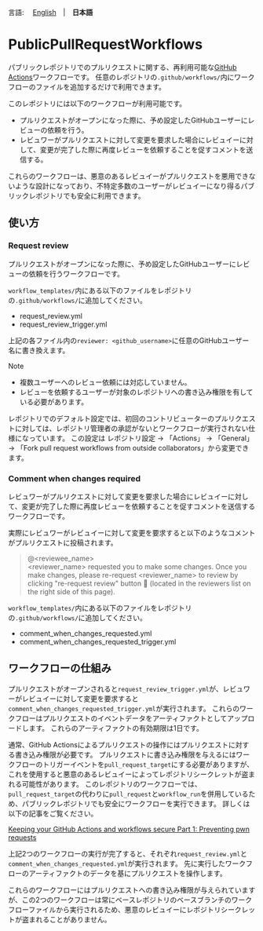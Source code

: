 言語: 　[English](./README.md)　|　**日本語**

# PublicPullRequestWorkflows
パブリックレポジトリでのプルリクエストに関する、再利用可能な[GitHub Actions](https://github.co.jp/features/actions)ワークフローです。
任意のレポジトリの`.github/workflows/`内にワークフローのファイルを追加するだけで利用できます。

このレポジトリには以下のワークフローが利用可能です。

- プルリクエストがオープンになった際に、予め設定したGitHubユーザーにレビューの依頼を行う。
- レビュワーがプルリクエストに対して変更を要求した場合にレビュイーに対して、変更が完了した際に再度レビューを依頼することを促すコメントを送信する。

これらのワークフローは、悪意のあるレビュイーがプルリクエストを悪用できないような設計になっており、不特定多数のユーザーがレビュイーになり得るパブリックレポジトリでも安全に利用できます。

## 使い方
### Request review
プルリクエストがオープンになった際に、予め設定したGitHubユーザーにレビューの依頼を行うワークフローです。

`workflow_templates/`内にある以下のファイルをレポジトリの`.github/workflows/`に追加してください。

- request_review.yml
- request_review_trigger.yml

上記の各ファイル内の`reviewer: <github_username>`に任意のGitHubユーザー名に書き換えます。

> [!NOTE]
> - 複数ユーザーへのレビュー依頼には対応していません。
> - レビューを依頼するユーザーが対象のレポジトリへの書き込み権限を有している必要があります。

レポジトリでのデフォルト設定では、初回のコントリビューターのプルリクエストに対しては、レポジトリ管理者の承認がないとワークフローが実行されない仕様になっています。
この設定は レポジトリ設定 → 「Actions」 → 「General」 → 「Fork pull request workflows from outside collaborators」から変更できます。

### Comment when changes required
レビュワーがプルリクエストに対して変更を要求した場合にレビュイーに対して、変更が完了した際に再度レビューを依頼することを促すコメントを送信するワークフローです。

実際にレビュワーがレビュイーに対して変更を要求すると以下のようなコメントがプルリクエストに投稿されます。

> @<reviewee_name><br>
> <reviewer_name> requested you to make some changes.
> Once you make changes, please re-request <reviewer_name> to review by clicking "re-request review" button 🔄 (located in the reviewers list on the right side of this page).

`workflow_templates/`内にある以下のファイルをレポジトリの`.github/workflows/`に追加してください。

- comment_when_changes_requested.yml
- comment_when_changes_requested_trigger.yml

## ワークフローの仕組み
プルリクエストがオープンされると`request_review_trigger.yml`が、レビュワーがレビュイーに対して変更を要求すると`comment_when_changes_requested_trigger.yml`が実行されます。
これらのワークフローはプルリクエストのイベントデータをアーティファクトとしてアップロードします。
これらのアーティファクトの有効期限は1日です。

通常、GitHub Actionsによるプルリクエストの操作にはプルリクエストに対する書き込み権限が必要です。
プルリクエストに書き込み権限を与えるにはワークフローのトリガーイベントを`pull_request_target`にする必要がありますが、これを使用すると悪意のあるレビュイーによってレポジトリシークレットが盗まれる可能性があります。
このレポジトリのワークフローでは、`pull_request_target`の代わりに`pull_request`と`workflow_run`を併用しているため、パブリックレポジトリでも安全にワークフローを実行できます。
詳しくは以下の記事をご覧ください。

[Keeping your GitHub Actions and workflows secure Part 1: Preventing pwn requests](https://securitylab.github.com/research/github-actions-preventing-pwn-requests/)

上記2つのワークフローの実行が完了すると、それぞれ`request_review.yml`と`comment_when_changes_requested.yml`が実行されます。
先に実行したワークフローのアーティファクトのデータを基にプルリクエストを操作します。

これらのワークフローにはプルリクエストへの書き込み権限が与えられていますが、この2つのワークフローは常にベースレポジトリのベースブランチのワークフローファイルから実行されるため、悪意のレビュイーにレポジトリシークレットが盗まれることがありません。